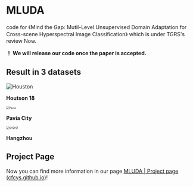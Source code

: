 # MLUDA

code for 《Mind the Gap: Mutil-Level Unsupervised Domain Adaptation for Cross-scene Hyperspectral Image Classification》 which is under TGRS's review Now.

**！ We will release our code once the paper is accepted.**

## Result in 3 datasets

![Houston](images/Houston.gif)

**Houtson 18**

<img src="images/Pavia.gif" alt="Pavia" style="zoom: 50%;" />

**Pavia City**

<img src="images/SH2HZ.gif" alt="SH2HZ" style="zoom: 50%;" />

**Hangzhou**

## Project Page 

Now you can find more information in our page [MLUDA | Project page (cfcys.github.io)](https://cfcys.github.io/paper/MLUDA.html)!

